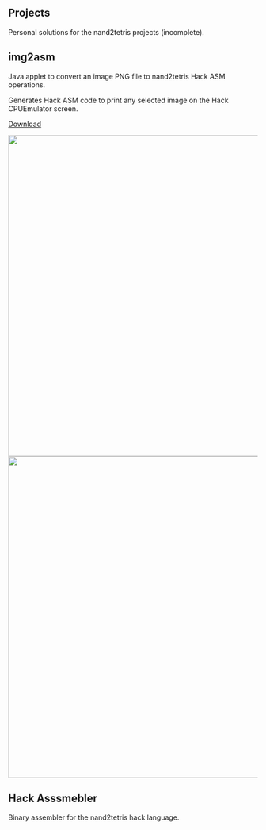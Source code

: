 
## Projects

Personal solutions for the nand2tetris projects (incomplete).

## img2asm

Java applet to convert an image PNG file to nand2tetris Hack ASM operations.

Generates Hack ASM code to print any selected image on the Hack CPUEmulator screen.

[Download](https://github.com/ExoSkeletons/nand2tetris/releases/download/v1.0.1/img2asm.jar)

<img src="https://i.imgur.com/cgu4pmE.png" width="648">
<img src="https://i.imgur.com/Em4ZcDw.png" width="648">

## Hack Asssmebler

Binary assembler for the nand2tetris hack language.
